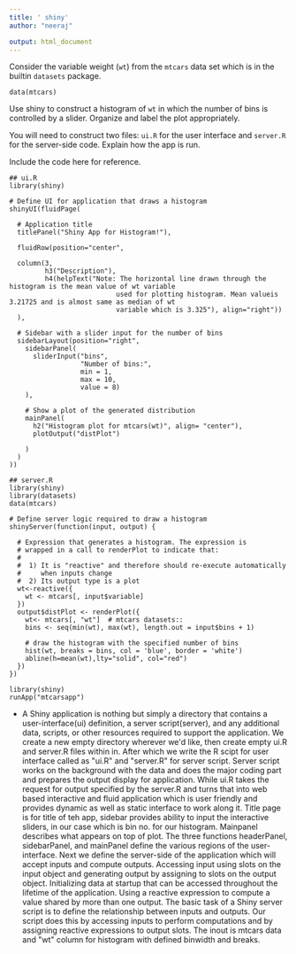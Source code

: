 ```yaml
---
title: ' shiny'
author: "neeraj"

output: html_document
---
```


Consider the variable weight (`wt`) from the `mtcars` data set which is in the builtin `datasets` package. 
```{r}
data(mtcars)
```

Use shiny to construct a histogram of `wt` in which the number of bins is controlled by a slider. Organize and label the plot appropriately.

You will need to construct two files: `ui.R` for the user interface and `server.R` for the server-side code. Explain how the app is run.

Include the code here for reference.
```
## ui.R
library(shiny)

# Define UI for application that draws a histogram
shinyUI(fluidPage(
  
  # Application title
  titlePanel("Shiny App for Histogram!"),
  
  fluidRow(position="center",
  
  column(3, 
         h3("Description"),
         h4(helpText("Note: The horizontal line drawn through the histogram is the mean value of wt variable 
                           used for plotting histogram. Mean valueis 3.21725 and is almost same as median of wt 
                           variable which is 3.325"), align="right"))
  ),
  
  # Sidebar with a slider input for the number of bins
  sidebarLayout(position="right",
    sidebarPanel(
      sliderInput("bins",
                  "Number of bins:",
                  min = 1,
                  max = 10,
                  value = 8)
    ),
    
    # Show a plot of the generated distribution
    mainPanel(
      h2("Histogram plot for mtcars(wt)", align= "center"),
      plotOutput("distPlot")
      
    )
  )
))
```



```
## server.R
library(shiny)
library(datasets)
data(mtcars)

# Define server logic required to draw a histogram
shinyServer(function(input, output) {
  
  # Expression that generates a histogram. The expression is
  # wrapped in a call to renderPlot to indicate that:
  #
  #  1) It is "reactive" and therefore should re-execute automatically
  #     when inputs change
  #  2) Its output type is a plot
  wt<-reactive({
    wt <- mtcars[, input$variable]
  })
  output$distPlot <- renderPlot({
    wt<- mtcars[, "wt"]  # mtcars datasets::
    bins <- seq(min(wt), max(wt), length.out = input$bins + 1)
    
    # draw the histogram with the specified number of bins
    hist(wt, breaks = bins, col = 'blue', border = 'white')
    abline(h=mean(wt),lty="solid", col="red")
  })
})

```


```
library(shiny)
runApp("mtcarsapp")
```

* A Shiny application is nothing but simply a directory that contains a user-interface(ui) definition, a server script(server), and any additional data, scripts, or other resources required to support the application. We create a new empty directory wherever we'd like, then create empty ui.R and server.R files within in. After which we write the R scipt for user interface called as "ui.R" and "server.R" for server script. Server script works on the background with the data and does the major coding part and prepares the output display for application. While ui.R takes the request for output specified by the server.R and turns that into web based interactive and fluid application which is user friendly and provides dynamic as well as static interface to work along it. Title page is for title of teh app, sidebar provides ability to input the interactive sliders, in our case which is bin no. for our histogram. Mainpanel describes what appears on top of plot. The three functions headerPanel, sidebarPanel, and mainPanel define the various regions of the user-interface. Next we define the server-side of the application which will accept inputs and compute outputs. Accessing input using slots on the input object and generating output by assigning to slots on the output object. Initializing data at startup that can be accessed throughout the lifetime of the application. Using a reactive expression to compute a value shared by more than one output. The basic task of a Shiny server script is to define the relationship between inputs and outputs. Our script does this by accessing inputs to perform computations and by assigning reactive expressions to output slots. The inout is mtcars data and "wt" column for histogram with defined binwidth and breaks.
